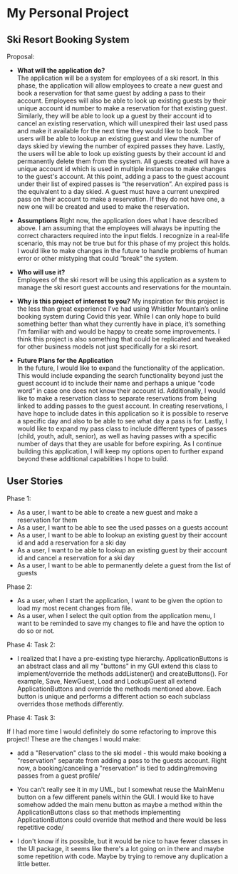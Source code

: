 # My Personal Project

## Ski Resort Booking System

Proposal:

- **What will the application do?**  
  The application will be a system for employees of a ski resort. In this phase, the application will allow employees to
  create a new guest and book a reservation for that same guest by adding a pass to their account. Employees will also
  be able to look up existing guests by their unique account id number to make a reservation for that existing guest.
  Similarly, they will be able to look up a guest by their account id to cancel an existing reservation, which will
  unexpired their last used pass and make it available for the next time they would like to book. The users will be able
  to lookup an existing guest and view the number of days skied by viewing the number of expired passes they have.
  Lastly, the users will be able to look up existing guests by their account id and permanently delete them from the
  system. All guests created will have a unique account id which is used in multiple instances to make changes to the
  guest's account. At this point, adding a pass to the guest account under their list of expired passes is “the
  reservation”. An expired pass is the equivalent to a day skied. A guest must have a current unexpired pass on their
  account to make a reservation. If they do not have one, a new one will be created and used to make the reservation.


- **Assumptions**
  Right now, the application does what I have described above. I am assuming that the employees will always be inputting
  the correct characters required into the input fields. I recognize in a real-life scenario, this may not be true but
  for this phase of my project this holds. I would like to make changes in the future to handle problems of human error
  or other mistyping that could “break” the system.


- **Who will use it?**  
  Employees of the ski resort will be using this application as a system to manage the ski resort guest accounts and
  reservations for the mountain.


- **Why is this project of interest to you?**
  My inspiration for this project is the less than great experience I've had using Whistler Mountain’s online booking
  system during Covid this year. While I can only hope to build something better than what they currently have in place,
  it’s something I'm familiar with and would be happy to create some improvements. I think this project is also
  something that could be replicated and tweaked for other business models not just specifically for a ski resort.


- **Future Plans for the Application**  
  In the future, I would like to expand the functionality of the application. This would include expanding the search
  functionality beyond just the guest account id to include their name and perhaps a unique “code word” in case one does
  not know their account id. Additionally, I would like to make a reservation class to separate reservations from being
  linked to adding passes to the guest account. In creating reservations, I have hope to include dates in this
  application so it is possible to reserve a specific day and also to be able to see what day a pass is for. Lastly, I
  would like to expand my pass class to include different types of passes (child, youth, adult, senior), as well as
  having passes with a specific number of days that they are usable for before expiring. As I continue building this
  application, I will keep my options open to further expand beyond these additional capabilities I hope to build.

## User Stories

Phase 1:

- As a user, I want to be able to create a new guest and make a reservation for them
- As a user, I want to be able to see the used passes on a guests account
- As a user, I want to be able to lookup an existing guest by their account id and add a reservation for a ski day
- As a user, I want to be able to lookup an existing guest by their account id and cancel a reservation for a ski day
- As a user, I want to be able to permanently delete a guest from the list of guests

Phase 2: 
- As a user, when I start the application, I want to be given the option to load my most recent changes from file.
- As a user, when I select the quit option from the application menu, I want to be reminded to save my changes to 
  file and have the option to do so or not.
  
Phase 4: Task 2:

- I realized that I have a pre-existing type hierarchy. ApplicationButtons is an abstract class and all my "buttons" in
  my GUI extend this class to implement/override the methods addListener() and createButtons(). For example, Save,
  NewGuest, Load and LookupGuest all extend ApplicationButtons and override the methods mentioned above.  Each button
  is unique and performs a different action so each subclass overrides those methods differently.  

Phase 4: Task 3:

If I had more time I would definitely do some refactoring to improve this project! These are the changes I would make:

- add a "Reservation" class to the ski model - this would make booking a "reservation" separate from adding a pass to 
  the guests account.  Right now, a booking/canceling a "reservation" is tied to adding/removing passes from a guest 
  profile/
  
- You can't really see it in my UML, but I somewhat reuse the MainMenu button on a few different panels within the GUI.
  I would like to have somehow added the main menu button as maybe a method within the ApplicationButtons class so that 
  methods implementing ApplicationButtons could override that method and there would be less repetitive code/
  
- I don't know if its possible, but it would be nice to have fewer classes in the UI package, it seems like there's a
  lot going on in there and maybe some repetition with code.  Maybe by trying to remove any duplication a little better.



